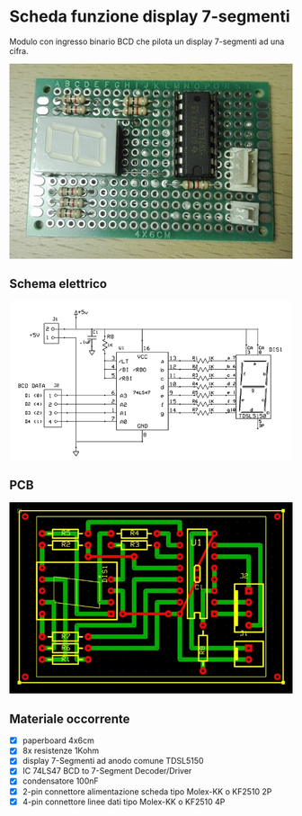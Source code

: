 # Scheda funzione display 7-segmenti
Modulo con ingresso binario BCD che pilota un display 7-segmenti ad una cifra.

![sf-built](sf-05_built.jpg)


## Schema elettrico
![sf-schematic](sf-05_sch.jpg)


## PCB
![sf-pcb](sf-05_pcb.jpg)


## Materiale occorrente
- [x] paperboard 4x6cm
- [x] 8x resistenze 1Kohm
- [x] display 7-Segmenti ad anodo comune TDSL5150
- [x] IC 74LS47 BCD to 7-Segment Decoder/Driver
- [x] condensatore 100nF
- [x] 2-pin connettore alimentazione scheda tipo Molex-KK o KF2510 2P
- [x] 4-pin connettore linee dati tipo Molex-KK o KF2510 4P